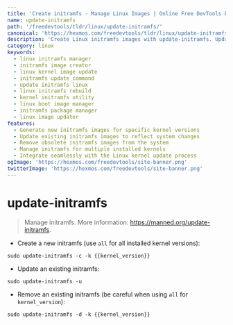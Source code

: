 ```yaml
---
title: 'Create initramfs - Manage Linux Images | Online Free DevTools by Hexmos'
name: update-initramfs
path: '/freedevtools/tldr/linux/update-initramfs/'
canonical: 'https://hexmos.com/freedevtools/tldr/linux/update-initramfs/'
description: 'Create Linux initramfs images with update-initramfs. Update, generate, or remove initramfs images for different kernel versions. Free online tool, no registration required.'
category: linux
keywords:
  - linux initramfs manager
  - initramfs image creator
  - linux kernel image update
  - initramfs update command
  - update initramfs linux
  - linux initramfs rebuild
  - kernel initramfs utility
  - linux boot image manager
  - initramfs package manager
  - linux image updater
features:
  - Generate new initramfs images for specific kernel versions
  - Update existing initramfs images to reflect system changes
  - Remove obsolete initramfs images from the system
  - Manage initramfs for multiple installed kernels
  - Integrate seamlessly with the Linux kernel update process
ogImage: 'https://hexmos.com/freedevtools/site-banner.png'
twitterImage: 'https://hexmos.com/freedevtools/site-banner.png'
---
```


# update-initramfs

> Manage initramfs.
> More information: <https://manned.org/update-initramfs>.

- Create a new initramfs (use `all` for all installed kernel versions):

`sudo update-initramfs -c -k {{kernel_version}}`

- Update an existing initramfs:

`sudo update-initramfs -u`

- Remove an existing initramfs (be careful when using `all` for `kernel_version`):

`sudo update-initramfs -d -k {{kernel_version}}`
